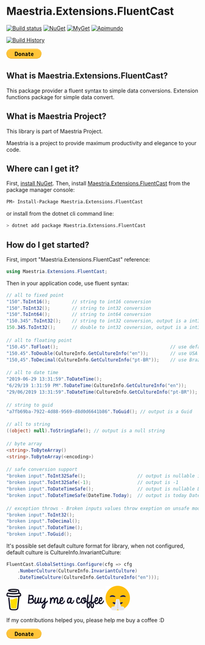 # Maestria.Extensions.FluentCast

[![Build status](https://ci.appveyor.com/api/projects/status/81ctraq8ry13ma18/branch/master?svg=true)](https://ci.appveyor.com/project/fabionaspolini/maestria-extensions-fluentcast/branch/master)
[![NuGet](https://buildstats.info/nuget/Maestria.Extensions.FluentCast)](https://www.nuget.org/packages/Maestria.Extensions.FluentCast)
[![MyGet](https://img.shields.io/myget/maestrianet/v/Maestria.Extensions.FluentCast?label=MyGet)](https://www.myget.org/feed/maestrianet/package/nuget/Maestria.Extensions.FluentCast)
[![Apimundo](https://img.shields.io/badge/Maestria.Extensions.FluentCast%20API-Apimundo-728199.svg)](https://apimundo.com/organizations/nuget-org/nuget-feeds/public/packages/Maestria.Extensions.FluentCast/versions/latest?tab=types)


[![Build History](https://buildstats.info/appveyor/chart/fabionaspolini/maestria-extensions-fluentcast?branch=master)](https://ci.appveyor.com/project/fabionaspolini/maestria-extensions-fluentcast/history?branch=master)

[![donate](https://raw.githubusercontent.com/MaestriaNet/Extensions.FluentCast/master/resources/btn_donate.gif)](https://www.paypal.com/donate?hosted_button_id=8RSES6GAYH9BL)
## What is Maestria.Extensions.FluentCast?

This package provider a fluent syntax to simple data conversions.
Extension functions package for simple data convert.

## What is Maestria Project?

This library is part of Maestria Project.

Maestria is a project to provide maximum productivity and elegance to your code.

## Where can I get it?

First, [install NuGet](http://docs.nuget.org/docs/start-here/installing-nuget). Then, install [Maestria.Extensions.FluentCast](https://www.nuget.org/packages/Maestria.Extensions.FluentCast/) from the package manager console:

```bash
PM> Install-Package Maestria.Extensions.FluentCast
```

or install from the dotnet cli command line:

```bash
> dotnet add package Maestria.Extensions.FluentCast
```

## How do I get started?

First, import "Maestria.Extensions.FluentCast" reference:

```csharp
using Maestria.Extensions.FluentCast;
```

Then in your application code, use fluent syntax:

```csharp
// all to fixed point
"150".ToInt16();        // string to int16 conversion
"150".ToInt32();        // string to int32 conversion
"150".ToInt64();        // string to int64 conversion
"150.345".ToInt32();    // string to int32 conversion, output is a int32 = 150
150.345.ToInt32();      // double to int32 covnersion, output is a int32 = 150

// all to floating point
"150.45".ToFloat();                                         // use default number culture configured at the application startup
"150.45".ToDouble(CultureInfo.GetCultureInfo("en"));        // use USA decimal separator ","
"150,45".ToDecimal(CultureInfo.GetCultureInfo("pt-BR"));    // use Brazil decimal separator "."

// all to date time
"2019-06-29 13:31:59".ToDateTime();                                     // use default datetime culture configured at the application startup
"6/29/19 1:31:59 PM".ToDateTime(CultureInfo.GetCultureInfo("en"));      // use USA datetime format "M/d/yyyy h:mm tt"
"29/06/2019 13:31:59".ToDateTime(CultureInfo.GetCultureInfo("pt-BR"));  // use Brazil datetime format "dd/MM/yyyy HH:mm"

// string to guid
"a7fb69ba-7922-4d88-9569-d8d0d6641b86".ToGuid(); // output is a Guid

// all to string
((object) null).ToStringSafe(); // output is a null string

// byte array
<string>.ToByteArray()
<string>.ToByteArray(<encoding>)

// safe conversion support
"broken input".ToInt32Safe();                   // output is nullable int
"broken input".ToInt32Safe(-1);                 // output is -1
"broken input".ToDateTimeSafe();                // output is nullable DateTime
"broken input".ToDateTimeSafe(DateTime.Today);  // output is today DateTime

// exception throws - Broken inputs values throw exeption on unsafe mode
"broken input".ToInt32();
"broken input".ToDecimal();
"broken input".ToDateTime();
"broken input".ToGuid();
```

It's possible set default culture format for library, when not configured, default culture is CultureInfo.InvariantCulture:

```csharp
FluentCast.GlobalSettings.Configure(cfg => cfg
    .NumberCulture(CultureInfo.InvariantCulture)
    .DateTimeCulture(CultureInfo.GetCultureInfo("en")));
```

[![buy-me-a-coffee](https://raw.githubusercontent.com/MaestriaNet/Extensions.FluentCast/master/resources/buy-me-a-coffee.png)](https://www.paypal.com/donate?hosted_button_id=8RSES6GAYH9BL)
[![smile.png](https://raw.githubusercontent.com/MaestriaNet/Extensions.FluentCast/master/resources/smile.png)](https://www.paypal.com/donate?hosted_button_id=8RSES6GAYH9BL)

If my contributions helped you, please help me buy a coffee :D

[![donate](https://raw.githubusercontent.com/MaestriaNet/Extensions.FluentCast/master/resources/btn_donate.gif)](https://www.paypal.com/donate?hosted_button_id=8RSES6GAYH9BL)
